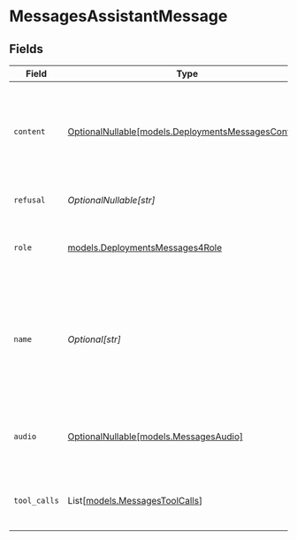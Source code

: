 # MessagesAssistantMessage


## Fields

| Field                                                                                                                        | Type                                                                                                                         | Required                                                                                                                     | Description                                                                                                                  |
| ---------------------------------------------------------------------------------------------------------------------------- | ---------------------------------------------------------------------------------------------------------------------------- | ---------------------------------------------------------------------------------------------------------------------------- | ---------------------------------------------------------------------------------------------------------------------------- |
| `content`                                                                                                                    | [OptionalNullable[models.DeploymentsMessagesContent]](../models/deploymentsmessagescontent.md)                               | :heavy_minus_sign:                                                                                                           | The contents of the assistant message. Required unless `tool_calls` or `function_call` is specified.                         |
| `refusal`                                                                                                                    | *OptionalNullable[str]*                                                                                                      | :heavy_minus_sign:                                                                                                           | The refusal message by the assistant.                                                                                        |
| `role`                                                                                                                       | [models.DeploymentsMessages4Role](../models/deploymentsmessages4role.md)                                                     | :heavy_check_mark:                                                                                                           | The role of the messages author, in this case `assistant`.                                                                   |
| `name`                                                                                                                       | *Optional[str]*                                                                                                              | :heavy_minus_sign:                                                                                                           | An optional name for the participant. Provides the model information to differentiate between participants of the same role. |
| `audio`                                                                                                                      | [OptionalNullable[models.MessagesAudio]](../models/messagesaudio.md)                                                         | :heavy_minus_sign:                                                                                                           | Data about a previous audio response from the model.                                                                         |
| `tool_calls`                                                                                                                 | List[[models.MessagesToolCalls](../models/messagestoolcalls.md)]                                                             | :heavy_minus_sign:                                                                                                           | The tool calls generated by the model, such as function calls.                                                               |